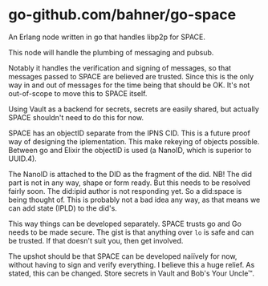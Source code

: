 # go-github.com/bahner/go-space

An Erlang node written in go that handles libp2p for SPACE.

This node will handle the plumbing of messaging and pubsub.

Notably it handles the verification and signing of messages,
so that messages passed to SPACE are believed are trusted.
Since this is the only way in and out of messages for the time
being that should be OK. It's not out-of-scope to move this
to SPACE itself.

Using Vault as a backend for secrets, secrets are easily shared,
but actually SPACE shouldn't need to do this for now.

SPACE has an objectID separate from the IPNS CID. This is
a future proof way of designing the iplementation.
This make rekeying of objects possible. Between go and Elixir
the objectID is used (a NanoID, which is superior to UUID.4).

The NanoID is attached to the DID as the fragment of the did.
NB! The did part is not in any way, shape or form ready. But
this needs to be resolved fairly soon. The did:ipid author is
not responding yet. So a did:space is being thought of.
This is probably not a bad idea any way, as that means we
can add state (IPLD) to the did's.

This way things can be developed separately. SPACE trusts
go and Go needs to be made secure. The gist is that anything
over `lo` is safe and can be trusted. If that doesn't suit you,
then get involved.

The upshot should be that SPACE can be developed naiïvely for
now, without having to sign and verify everything. I believe this
a huge relief.
As stated, this can be changed. Store secrets in Vault and Bob's
Your Uncle™.
